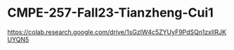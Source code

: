 # CMPE-257-Fall23-Tianzheng-Cui1




https://colab.research.google.com/drive/1sGzIW4c5ZYUyF9PdSQn1zxIIRJKUYQN5
